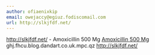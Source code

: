 ```yaml
---
author: ofiaenixkip
email: owejaccy@egiuz.fodiscomail.com
url: http://slkjfdf.net/
---
```


http://slkjfdf.net/ - Amoxicillin 500 Mg <a href="http://slkjfdf.net/">Amoxicillin 500 Mg</a> ghj.fhcu.blog.dandart.co.uk.mpc.qz http://slkjfdf.net/